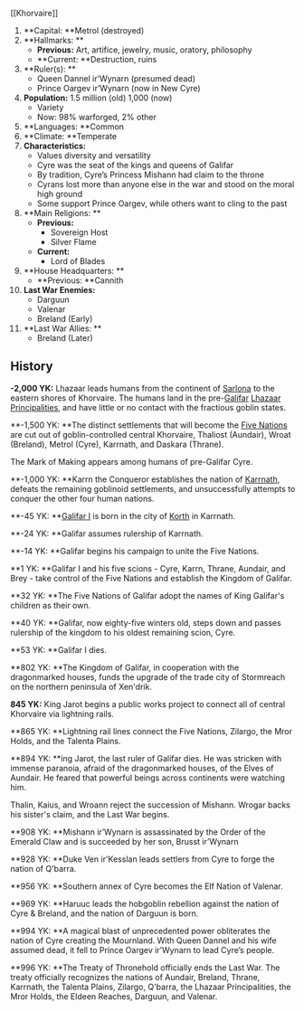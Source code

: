 [[Khorvaire]]
1. **Capital: **Metrol (destroyed)
2. **Hallmarks: **
    - **Previous:** Art, artifice, jewelry, music, oratory, philosophy
    - **Current: **Destruction, ruins
3. **Ruler(s): **
    - Queen Dannel ir’Wynarn (presumed dead)
    - Prince Oargev ir’Wynarn (now in New Cyre)
4. **Population:** 1.5 million (old) 1,000 (now)
    - Variety
    - Now: 98% warforged, 2% other
5. **Languages: **Common
6. **Climate: **Temperate
7. **Characteristics:**
    - Values diversity and versatility
    - Cyre was the seat of the kings and queens of Galifar
    - By tradition, Cyre’s Princess Mishann had claim to the throne
    - Cyrans lost more than anyone else in the war and stood on the moral high ground
    - Some support Prince Oargev, while others want to cling to the past
8. **Main Religions: **
    - **Previous:**
        - Sovereign Host
        - Silver Flame
    - **Current:**
        - Lord of Blades
9. **House Headquarters: **
    - **Previous: **Cannith
10. **Last War Enemies:**
    - Darguun
    - Valenar
    - Breland (Early)
11. **Last War Allies: **
    - Breland (Later)

## History


   **-2,000 YK:** Lhazaar leads humans from the continent of [Sarlona](https://eberron.fandom.com/wiki/Sarlona) to the eastern shores of Khorvaire. The humans land in the pre-[Galifar](https://eberron.fandom.com/wiki/Galifar) [Lhazaar Principalities](https://eberron.fandom.com/wiki/Lhazaar_Principalities), and have little or no contact with the fractious goblin states.


   **-1,500 YK: **The distinct settlements that will become the [Five Nations](https://eberron.fandom.com/wiki/Five_Nations) are cut out of goblin-controlled central Khorvaire, Thaliost (Aundair), Wroat (Breland), Metrol (Cyre), Karrnath, and Daskara (Thrane). 

The Mark of Making appears among humans of pre-Galifar Cyre.


   **-1,000 YK: **Karrn the Conqueror establishes the nation of [Karrnath](https://eberron.fandom.com/wiki/Karrnath), defeats the remaining goblinoid settlements, and unsuccessfully attempts to conquer the other four human nations.


   **-45 YK: **[Galifar I](https://eberron.fandom.com/wiki/Galifar_I) is born in the city of [Korth](https://eberron.fandom.com/wiki/Korth) in Karrnath.


   **-24 YK: **Galifar assumes rulership of Karrnath.


   **-14 YK: **Galifar begins his campaign to unite the Five Nations.


   **1 YK: **Galifar I and his five scions - Cyre, Karrn, Thrane, Aundair, and Brey - take control of the Five Nations and establish the Kingdom of Galifar.


   **32 YK: **The Five Nations of Galifar adopt the names of King Galifar's children as their own.


   **40 YK: **Galifar, now eighty-five winters old, steps down and passes rulership of the kingdom to his oldest remaining scion, Cyre.


   **53 YK: **Galifar I dies.


   **802 YK: **The Kingdom of Galifar, in cooperation with the dragonmarked houses, funds the upgrade of the trade city of Stormreach on the northern peninsula of Xen'drik.


   **845 YK:** King Jarot begins a public works project to connect all of central Khorvaire via lightning rails.


   **865 YK: **Lightning rail lines connect the Five Nations, Zilargo, the Mror Holds, and the Talenta Plains.


   **894 YK: **ing Jarot, the last ruler of Galifar dies. He was stricken with immense paranoia, afraid of the dragonmarked houses, of the Elves of Aundair. He feared that powerful beings across continents were watching him.


   Thalin, Kaius, and Wroann reject the succession of Mishann. Wrogar backs his sister's claim, and the Last War begins.


   **908 YK: **Mishann ir’Wynarn is assassinated by the Order of the Emerald Claw and is succeeded by her son, Brusst ir’Wynarn


   **928 YK: **Duke Ven ir'Kesslan leads settlers from Cyre to forge the nation of Q'barra.


   **956 YK: **Southern annex of Cyre becomes the Elf Nation of Valenar.


   **969 YK: **Haruuc leads the hobgoblin rebellion against the nation of Cyre & Breland, and the nation of Darguun is born.


   **994 YK: **A magical blast of unprecedented power obliterates the nation of Cyre creating the Mournland. With Queen Dannel and his wife assumed dead, it fell to Prince Oargev ir’Wynarn to lead Cyre’s people.


   **996 YK: **The Treaty of Thronehold officially ends the Last War. The treaty officially recognizes the nations of Aundair, Breland, Thrane, Karrnath, the Talenta Plains, Zilargo, Q'barra, the Lhazaar Principalities, the Mror Holds, the Eldeen Reaches, Darguun, and Valenar.
